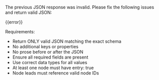 The previous JSON response was invalid. Please fix the following issues and return valid JSON:

{{error}}

Requirements:
- Return ONLY valid JSON matching the exact schema
- No additional keys or properties
- No prose before or after the JSON
- Ensure all required fields are present
- Use correct data types for all values
- At least one node must have entry: true
- Node leads must reference valid node IDs
